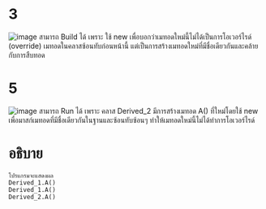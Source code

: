 # 3 # 

![image](https://github.com/ThanaloekKaisai/03376836-OOP-2566-Lab-11/assets/144195683/aae59673-24d9-4242-bf0c-3fa03702d037)
สามารถ Build ได้ เพราะ ใช้ new เพื่อบอกว่าเมทอดใหม่นี้ไม่ได้เป็นการโอเวอร์ไรด์ (override) เมทอดในคลาสซ้อนทับก่อนหน้านี้ แต่เป็นการสร้างเมทอดใหม่ที่มีชื่อเดียวกันและคล้ายกับการสืบทอด


# 5 #

![image](https://github.com/ThanaloekKaisai/03376836-OOP-2566-Lab-11/assets/144195683/6b4f6ad5-1c82-4cfa-a183-f21ce2d0a3b0)
สามารถ Run ได้ เพราะ คลาส Derived_2 มีการสร้างเมทอด A() ที่ใหม่โดยใช้ new เพื่อมาสก์เมทอดที่มีชื่อเดียวกันในฐานและซ้อนทับซ้อนๆ ทำให้เมทอดใหม่นี้ไม่ได้ทำการโอเวอร์ไรด์

# อธิบาย #
```
โปรแกรมจะแสดงผล
Derived_1.A()
Derived_1.A()
Derived_2.A()
